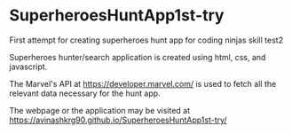 # SuperheroesHuntApp1st-try
First attempt for creating superheroes hunt app for coding ninjas skill test2

Superheroes hunter/search application is created using html, css, and javascript. 

The Marvel's API at https://developer.marvel.com/ is used to fetch all the relevant data necessary for the hunt app.

The webpage or the application may be visited at
https://avinashkrg90.github.io/SuperheroesHuntApp1st-try/
